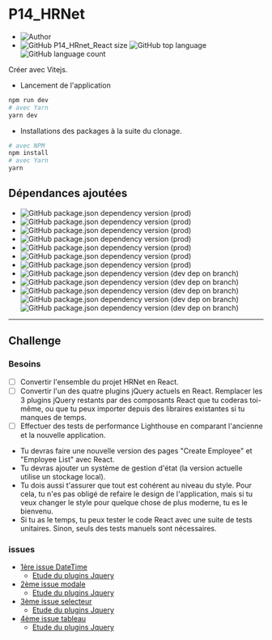 # P14_HRNet

- ![Author](<https://img.shields.io/badge/Author-Yan Coquoz-">)
- ![GitHub P14_HRnet_React size](<https://img.shields.io/github/repo-size/Yan-Coquoz/P14_HRnet_React>)
![GitHub top language](https://img.shields.io/github/languages/top/Yan-Coquoz/P14_HRnet_React)
![GitHub language count](https://img.shields.io/github/languages/count/Yan-Coquoz/P14_HRnet_React)

Créer avec Vitejs.

- Lancement de l'application

```bash
npm run dev
# avec Yarn
yarn dev
```

- Installations des packages à la suite du clonage.

```bash
# avec NPM
npm install
# avec Yarn
yarn
```

## Dépendances ajoutées

- ![GitHub package.json dependency version (prod)](https://img.shields.io/github/package-json/dependency-version/Yan-Coquoz/P14_HRnet_React/react)
- ![GitHub package.json dependency version (prod)](https://img.shields.io/github/package-json/dependency-version/Yan-Coquoz/P14_HRnet_React/prop-types)
- ![GitHub package.json dependency version (prod)](https://img.shields.io/github/package-json/dependency-version/Yan-Coquoz/P14_HRnet_React/react-router-dom)
- ![GitHub package.json dependency version (prod)](https://img.shields.io/github/package-json/dependency-version/Yan-Coquoz/P14_HRnet_React/redux)
- ![GitHub package.json dependency version (prod)](https://img.shields.io/github/package-json/dependency-version/Yan-Coquoz/P14_HRnet_React/react-redux)
- ![GitHub package.json dependency version (prod)](https://img.shields.io/github/package-json/dependency-version/Yan-Coquoz/P14_HRnet_React/@reduxjs/toolkit)
- ![GitHub package.json dependency version (prod)](https://img.shields.io/github/package-json/dependency-version/Yan-Coquoz/P14_HRnet_React/@yan_coquoz/react_input)
- ![GitHub package.json dependency version (dev dep on branch)](https://img.shields.io/github/package-json/dependency-version/Yan-Coquoz/P14_HRnet_React/dev/sass)
- ![GitHub package.json dependency version (dev dep on branch)](https://img.shields.io/github/package-json/dependency-version/Yan-Coquoz/P14_HRnet_React/dev/prettier)
- ![GitHub package.json dependency version (dev dep on branch)](https://img.shields.io/github/package-json/dependency-version/Yan-Coquoz/P14_HRnet_React/dev/eslint) ![GitHub package.json dependency version (dev dep on branch)](https://img.shields.io/github/package-json/dependency-version/Yan-Coquoz/P14_HRnet_React/dev/eslint-config-prettier) ![GitHub package.json dependency version (dev dep on branch)](https://img.shields.io/github/package-json/dependency-version/Yan-Coquoz/P14_HRnet_React/dev/eslint-plugin-react)

---

## Challenge

### Besoins

- [ ] Convertir l'ensemble du projet HRNet en React.
- [ ] Convertir l'un des quatre plugins jQuery actuels en React. Remplacer les 3 plugins jQuery restants par des composants React que tu coderas toi-même, ou que tu peux importer depuis des libraires existantes si tu manques de temps.
- [ ] Effectuer des tests de performance Lighthouse en comparant l'ancienne et la nouvelle application.

- Tu devras faire une nouvelle version des pages "Create Employee" et "Employee List" avec React.
- Tu devras ajouter un système de gestion d'état (la version actuelle utilise un stockage local).
- Tu dois aussi t'assurer que tout est cohérent au niveau du style. Pour cela, tu n'es pas obligé de refaire le design de l'application, mais si tu veux changer le style pour quelque chose de plus moderne, tu es le bienvenu.  
- Si tu as le temps, tu peux tester le code React avec une suite de tests unitaires. Sinon, seuls des tests manuels sont nécessaires.

### issues

- [1ère issue DateTime](https://github.com/OpenClassrooms-Student-Center/P12_Front-end/issues/1)
  - [Etude du plugins Jquery](https://github.com/xdan/datetimepicker)
- [2ème issue modale](https://github.com/OpenClassrooms-Student-Center/P12_Front-end/issues/3)
  - [Etude du plugins Jquery](https://github.com/kylefox/jquery-modal)
- [3ème issue selecteur](https://github.com/OpenClassrooms-Student-Center/P12_Front-end/issues/4)
  - [Etude du plugins Jquery](https://github.com/jquery/jquery-ui/blob/master/ui/widgets/selectmenu.js)
- [4ème issue tableau](https://github.com/OpenClassrooms-Student-Center/P12_Front-end/issues/2)
  - [Etude du plugins Jquery](https://github.com/DataTables/DataTables)
